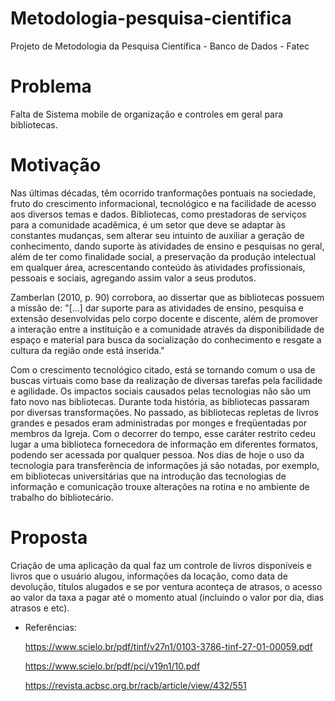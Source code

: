 # Metodologia-pesquisa-cientifica
Projeto de Metodologia da Pesquisa Científica - Banco de Dados - Fatec

# Problema
  Falta de Sistema mobile de organização e controles em geral para bibliotecas.

# Motivação
  Nas últimas décadas, têm ocorrido tranformações pontuais na sociedade, fruto do crescimento informacional, tecnológico e na facilidade de acesso aos diversos temas e dados. Bibliotecas, como prestadoras de serviços para a comunidade acadêmica, é um setor que deve se adaptar às constantes mudanças, sem alterar seu intuinto de auxiliar a geração de conhecimento, dando suporte às atividades de ensino e pesquisas no geral, além de ter como finalidade social, a preservação da produção intelectual em qualquer área, acrescentando conteúdo às atividades profissionais, pessoais e sociais, agregando assim valor a seus produtos.

  Zamberlan (2010, p. 90) corrobora, ao dissertar que as bibliotecas possuem a missão de:
  "[...] dar suporte para as atividades de ensino, pesquisa e extensão desenvolvidas pelo corpo docente e discente, além de promover a interação entre a instituição e a comunidade
através da disponibilidade de espaço e material para busca da socialização do conhecimento e resgate a cultura da região onde está inserida."

  Com o crescimento tecnológico citado, está se tornando comum o usa de buscas virtuais como base da realização de diversas tarefas pela facilidade e agilidade. Os impactos sociais causados pelas tecnologias não são um fato novo nas bibliotecas. Durante toda história, as bibliotecas passaram por diversas transformações.  No passado, as bibliotecas repletas de livros grandes e pesados eram administradas por monges e freqüentadas por membros da Igreja. Com o decorrer do tempo, esse caráter restrito cedeu lugar a uma biblioteca fornecedora de informação em diferentes formatos, podendo ser acessada por qualquer pessoa. Nos dias de hoje o uso da tecnologia para transferência de informações já são notadas, por exemplo, em bibliotecas universitárias que na introdução das tecnologias de informação e comunicação trouxe alterações na rotina e no ambiente de trabalho do bibliotecário.

# Proposta
  Criação de uma aplicação da qual faz um controle de livros disponíveis e livros que o usuário alugou, informações da locação, como data de devolução, títulos alugados e se por ventura aconteça de atrasos, o acesso ao valor da taxa a pagar até o momento atual (incluindo o valor por dia, dias atrasos e etc).

- Referências:
  
  https://www.scielo.br/pdf/tinf/v27n1/0103-3786-tinf-27-01-00059.pdf
  
  https://www.scielo.br/pdf/pci/v19n1/10.pdf
  
  https://revista.acbsc.org.br/racb/article/view/432/551
